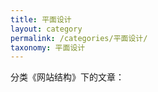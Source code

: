 ```yaml
---
title: 平面设计
layout: category
permalink: /categories/平面设计/
taxonomy: 平面设计
---
```


分类《网站结构》下的文章：